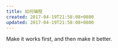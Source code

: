 ```yaml
---
title: 如何编程
created: 2017-04-19T21:58:08+0800
updated: 2017-04-19T21:58:08+0800
---
```



Make it works first, and then make it better.
